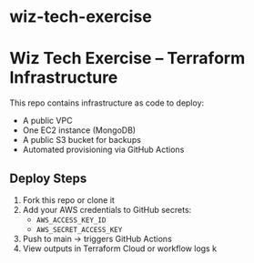 # wiz-tech-exercise
# Wiz Tech Exercise – Terraform Infrastructure

This repo contains infrastructure as code to deploy:

- A public VPC
- One EC2 instance (MongoDB)
- A public S3 bucket for backups
- Automated provisioning via GitHub Actions

## Deploy Steps

1. Fork this repo or clone it
2. Add your AWS credentials to GitHub secrets:
   - `AWS_ACCESS_KEY_ID`
   - `AWS_SECRET_ACCESS_KEY`
3. Push to main → triggers GitHub Actions
4. View outputs in Terraform Cloud or workflow logs
k

